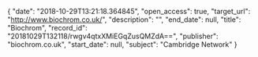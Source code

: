 {
  "date": "2018-10-29T13:21:18.364845", 
  "open_access": true, 
  "target_url": "http://www.biochrom.co.uk/", 
  "description": "", 
  "end_date": null, 
  "title": "Biochrom", 
  "record_id": "20181029T132118/rwgv4qtxXMiEGqZusQMZdA==", 
  "publisher": "biochrom.co.uk", 
  "start_date": null, 
  "subject": "Cambridge Network"
}

